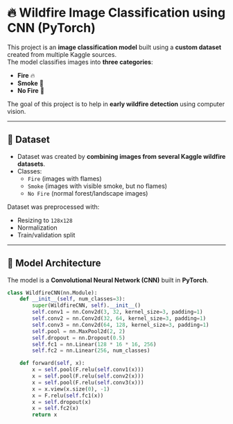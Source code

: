 # 🔥 Wildfire Image Classification using CNN (PyTorch)

This project is an **image classification model** built using a **custom dataset** created from multiple Kaggle sources.  
The model classifies images into **three categories**:
- **Fire** 🔥
- **Smoke** 💨
- **No Fire** 🌲

The goal of this project is to help in **early wildfire detection** using computer vision.

---

## 📂 Dataset
- Dataset was created by **combining images from several Kaggle wildfire datasets**.
- Classes:
  - `Fire` (images with flames)
  - `Smoke` (images with visible smoke, but no flames)
  - `No Fire` (normal forest/landscape images)

Dataset was preprocessed with:
- Resizing to `128x128`
- Normalization
- Train/validation split

---

## 🧠 Model Architecture
The model is a **Convolutional Neural Network (CNN)** built in **PyTorch**.

```python
class WildfireCNN(nn.Module):
    def __init__(self, num_classes=3):
        super(WildfireCNN, self).__init__()
        self.conv1 = nn.Conv2d(3, 32, kernel_size=3, padding=1)
        self.conv2 = nn.Conv2d(32, 64, kernel_size=3, padding=1)
        self.conv3 = nn.Conv2d(64, 128, kernel_size=3, padding=1)
        self.pool = nn.MaxPool2d(2, 2)
        self.dropout = nn.Dropout(0.5)
        self.fc1 = nn.Linear(128 * 16 * 16, 256) 
        self.fc2 = nn.Linear(256, num_classes)

    def forward(self, x):
        x = self.pool(F.relu(self.conv1(x)))
        x = self.pool(F.relu(self.conv2(x)))
        x = self.pool(F.relu(self.conv3(x)))
        x = x.view(x.size(0), -1)  
        x = F.relu(self.fc1(x))
        x = self.dropout(x)
        x = self.fc2(x)
        return x
